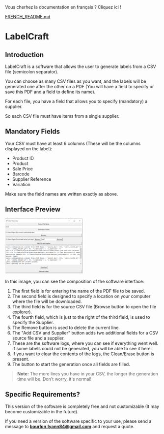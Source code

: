 
Vous cherhez la documentation en français ?
Cliquez ici !

[FRENCH_README.md](FRENCH_README.md)


# LabelCraft

## Introduction

LabelCraft is a software that allows the user to generate labels from a CSV file (semicolon separator).

You can choose as many CSV files as you want, and the labels will be generated one after the other on a PDF (You will have a field to specify or save this PDF and a field to define its name).

For each file, you have a field that allows you to specify (mandatory) a supplier.

So each CSV file must have items from a single supplier.

## Mandatory Fields

Your CSV must have at least 6 columns (These will be the columns displayed on the label):

- Product ID
- Product
- Sale Price
- Barcode
- Supplier Reference
- Variation

Make sure the field names are written exactly as above.

## Interface Preview

<img src="assets\image.png" alt="Alt text" width="50%">

In this image, you can see the composition of the software interface:

1. The first field is for entering the name of the PDF file to be saved.
2. The second field is designed to specify a location on your computer where the file will be downloaded.
3. The third field is for the source CSV file (Browse button to open the file explorer).
4. The fourth field, which is just to the right of the third field, is used to specify the Supplier.
5. The Remove button is used to delete the current line.
6. The "Add CSV and Supplier" button adds two additional fields for a CSV source file and a supplier.
7. These are the software logs, where you can see if everything went well. If some labels could not be generated, you will be able to see it here.
8. If you want to clear the contents of the logs, the Clean/Erase button is present.
9. The button to start the generation once all fields are filled.

> **Note:** The more lines you have in your CSV, the longer the generation time will be. Don't worry, it's normal!

## Specific Requirements?

This version of the software is completely free and not customizable (It may become customizable in the future).

If you need a version of the software specific to your use, please send a message to **bourlon.lyann84@gmail.com** and request a quote.
